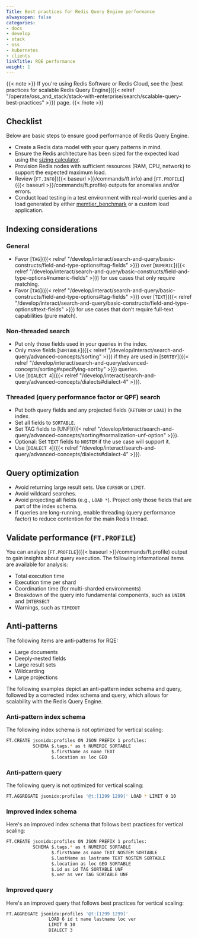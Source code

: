 ```yaml
---
Title: Best practices for Redis Query Engine performance
alwaysopen: false
categories:
- docs
- develop
- stack
- oss
- kubernetes
- clients
linkTitle: RQE performance
weight: 1
---
```


{{< note >}}
If you're using Redis Software or Redis Cloud, see the [best practices for scalable Redis Query Engine]({{< relref "/operate/oss_and_stack/stack-with-enterprise/search/scalable-query-best-practices" >}}) page.
{{< /note >}}

## Checklist
Below are basic steps to ensure good performance of Redis Query Engine.

* Create a Redis data model with your query patterns in mind.
* Ensure the Redis architecture has been sized for the expected load using the [sizing calculator](https://redis.io/redisearch-sizing-calculator/).
* Provision Redis nodes with sufficient resources (RAM, CPU, network) to support the expected maximum load.
* Review [`FT.INFO`]({{< baseurl >}}/commands/ft.info) and [`FT.PROFILE`]({{< baseurl >}}/commands/ft.profile) outputs for anomalies and/or errors.
* Conduct load testing in a test environment with real-world queries and a load generated by either [memtier_benchmark](https://github.com/redislabs/memtier_benchmark) or a custom load application.

## Indexing considerations

### General
- Favor [`TAG`]({{< relref "/develop/interact/search-and-query/basic-constructs/field-and-type-options#tag-fields" >}}) over [`NUMERIC`]({{< relref "/develop/interact/search-and-query/basic-constructs/field-and-type-options#numeric-fields" >}}) for use cases that only require matching.
- Favor [`TAG`]({{< relref "/develop/interact/search-and-query/basic-constructs/field-and-type-options#tag-fields" >}}) over [`TEXT`]({{< relref "/develop/interact/search-and-query/basic-constructs/field-and-type-options#text-fields" >}}) for use cases that don’t require full-text capabilities (pure match).

### Non-threaded search
- Put only those fields used in your queries in the index.
- Only make fields [`SORTABLE`]({{< relref "/develop/interact/search-and-query/advanced-concepts/sorting" >}}) if they are used in [`SORTBY`]({{< relref "/develop/interact/search-and-query/advanced-concepts/sorting#specifying-sortby" >}})
queries.
- Use [`DIALECT 4`]({{< relref "/develop/interact/search-and-query/advanced-concepts/dialects#dialect-4" >}}).

### Threaded (query performance factor or QPF) search
- Put both query fields and any projected fields (`RETURN` or `LOAD`) in the index.
- Set all fields to `SORTABLE`.
- Set TAG fields to [UNF]({{< relref "/develop/interact/search-and-query/advanced-concepts/sorting#normalization-unf-option" >}}).
- Optional: Set `TEXT` fields to `NOSTEM` if the use case will support it.
- Use [`DIALECT 4`]({{< relref "/develop/interact/search-and-query/advanced-concepts/dialects#dialect-4" >}}).

## Query optimization

- Avoid returning large result sets.  Use `CURSOR` or `LIMIT`.
- Avoid wildcard searches.
- Avoid projecting all fields (e.g., `LOAD *`). Project only those fields that are part of the index schema.
- If queries are long-running, enable threading (query performance factor) to reduce contention for the main Redis thread.

## Validate performance (`FT.PROFILE`)

You can analyze [`FT.PROFILE`]({{< baseurl >}}/commands/ft.profile) output to gain insights about query execution.
The following informational items are available for analysis:

- Total execution time
- Execution time per shard
- Coordination time (for multi-sharded environments)
- Breakdown of the query into fundamental components, such as `UNION` and `INTERSECT`
- Warnings, such as `TIMEOUT`

## Anti-patterns

The following items are anti-patterns for RQE:

- Large documents
- Deeply-nested fields
- Large result sets
- Wildcarding
- Large projections

The following examples depict an anti-pattern index schema and query, followed by a corrected index schema and query, which allows for scalability with the Redis Query Engine.

### Anti-pattern index schema

The following index schema is not optimized for vertical scaling:

```sh
FT.CREATE jsonidx:profiles ON JSON PREFIX 1 profiles: 
          SCHEMA $.tags.* as t NUMERIC SORTABLE 
                 $.firstName as name TEXT 
                 $.location as loc GEO
```

### Anti-pattern query

The following query is not optimized for vertical scaling:

```sh
FT.AGGREGATE jsonidx:profiles '@t:[1299 1299]' LOAD * LIMIT 0 10
```

### Improved index schema

Here's an improved index schema that follows best practices for vertical scaling:

```sh
FT.CREATE jsonidx:profiles ON JSON PREFIX 1 profiles: 
          SCHEMA $.tags.* as t NUMERIC SORTABLE 
                 $.firstName as name TEXT NOSTEM SORTABLE 
                 $.lastName as lastname TEXT NOSTEM SORTABLE 
                 $.location as loc GEO SORTABLE 
                 $.id as id TAG SORTABLE UNF 
                 $.ver as ver TAG SORTABLE UNF
```

### Improved query

Here's an improved query that follows best practices for vertical scaling:

```sh
FT.AGGREGATE jsonidx:profiles '@t:[1299 1299]' 
                LOAD 6 id t name lastname loc ver 
                LIMIT 0 10
                DIALECT 3
```
